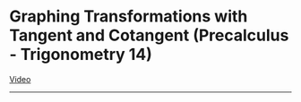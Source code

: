 # Graphing Transformations with Tangent and Cotangent (Precalculus - Trigonometry 14)

[Video](https://www.youtube.com/watch?v=i4rr_J1VbkY)

---
